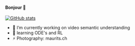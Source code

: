#### Bonjour 👋

[![GitHub stats](https://github-readme-stats.vercel.app/api?username=mdiephuis&count_private=true)]()

- 🔭 I’m currently working on video semantic understanding
- 🌱 learning ODE's and RL
- ⚡ Photography: maurits.ch
